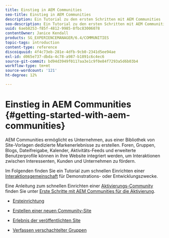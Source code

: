 ```yaml
---
title: Einstieg in AEM Communities
seo-title: Einstieg in AEM Communities
description: Ein Tutorial zu den ersten Schritten mit AEM Communities
seo-description: Ein Tutorial zu den ersten Schritten mit AEM Communities
uuid: 6aeb8253-f85f-4812-9985-8fbc83006078
contentOwner: Janice Kendall
products: SG_EXPERIENCEMANAGER/6.4/COMMUNITIES
topic-tags: introduction
content-type: reference
discoiquuid: 4f4c73eb-281e-4dfb-9cb0-2341d5ee94ae
exl-id: d065e737-dbda-4c78-a987-b1891c6c4ec6
source-git-commit: bd94d3949f0117aa3e1c9f0e84f7293a5d6b03b4
workflow-type: tm+mt
source-wordcount: '121'
ht-degree: 12%

---
```


# Einstieg in AEM Communities {#getting-started-with-aem-communities}

AEM Communities ermöglicht es Unternehmen, aus einer Bibliothek von Site-Vorlagen dedizierte Markenerlebnisse zu erstellen. Foren, Gruppen, Blogs, Dateifreigabe, Kalender, Aktivitäts-Feeds und erweiterte Benutzerprofile können in Ihre Website integriert werden, um Interaktionen zwischen Interessenten, Kunden und Unternehmen zu fördern.

Im Folgenden finden Sie ein Tutorial zum schnellen Einrichten einer [Interaktionsgemeinschaft](overview.md#engagement-community) für Demonstrations- oder Entwicklungszwecke.

Eine Anleitung zum schnellen Einrichten einer [Aktivierungs-Community](overview.md#enablement-community) finden Sie unter [Erste Schritte mit AEM Communities für die Aktivierung](getting-started-enablement.md).

* [Ersteinrichtung](setup.md)

* [Erstellen einer neuen Community-Site](create-site.md)

* [Erlebnis der veröffentlichten Site](published-site.md)

* [Verfassen verschachtelter Gruppen](nested-groups.md)
